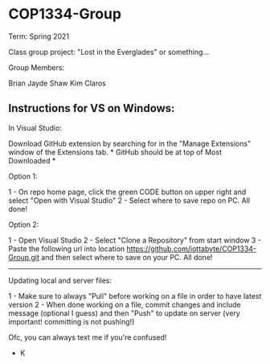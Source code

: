 # COP1334-Group

Term: Spring 2021

Class group project: "Lost in the Everglades" or something...


Group Members:


Brian 
Jayde Shaw
Kim Claros



Instructions for VS on Windows:
-------------------------------

In Visual Studio:

  Download GitHub extension by searching for in the "Manage Extensions" window of the Extensions tab.
     * GitHub should be at top of Most Downloaded *

Option 1:

  1 - On repo home page, click the green CODE button on upper right and select
      "Open with Visual Studio"
  2 - Select where to save repo on PC.
  All done!

Option 2: 

  1 - Open Visual Studio
  2 - Select "Clone a Repository" from start window
  3 - Paste the following url into location
      https://github.com/iottabyte/COP1334-Group.git
      and then select where to save on your PC.
  All done!
  
--------------------------------

Updating local and server files:

1 - Make sure to always "Pull" before working on a file in order to have latest version
2 - When done working on a file, commit changes and include message (optional I guess)
    and then "Push" to update on server (very important! committing is not pushing!)
    
    
Ofc, you can always text me if you're confused!
- K
    
   
